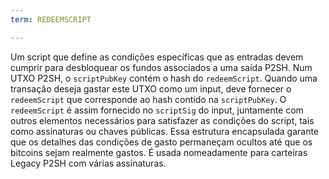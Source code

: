 ```yaml
---
term: REDEEMSCRIPT

---
```

Um script que define as condições específicas que as entradas devem cumprir para desbloquear os fundos associados a uma saída P2SH. Num UTXO P2SH, o `scriptPubKey` contém o hash do `redeemScript`. Quando uma transação deseja gastar este UTXO como um input, deve fornecer o `redeemScript` que corresponde ao hash contido na `scriptPubKey`. O `redeemScript` é assim fornecido no `scriptSig` do input, juntamente com outros elementos necessários para satisfazer as condições do script, tais como assinaturas ou chaves públicas. Essa estrutura encapsulada garante que os detalhes das condições de gasto permaneçam ocultos até que os bitcoins sejam realmente gastos. É usada nomeadamente para carteiras Legacy P2SH com várias assinaturas.